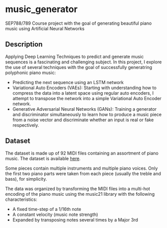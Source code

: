 # music_generator
SEP788/789 Course project with the goal of generating beautiful piano music using Artificial Neural Networks

## Description
Applying Deep Learning Techniques to predict and generate music sequences is a fascinating and challenging subject. In this project, I explore the use of several techniques with the goal of successfully generatring polyphonic piano music:
- Predicting the next sequence using an LSTM network
- Variational Auto Encoders (VAEs): Starting with understanding how to compress the data into a latent space using regular auto encoders, I attempt to transpose the network into a simple Variational Auto Encoder network.
- Generative Adversarial Neural Networks (GANs): Training a generator and discriminator simultaneously to learn how to produce a music piece from a noise vector and discriminate whether an input is real or fake respectively.


## Dataset
The dataset is made up of 92 MIDI files containing an assortment of piano music. The dataset is available [here](https://github.com/umaniamir/music_dataset).

Some pieces contain multiple instruments and multiple piano voices. Only the first two piano parts were taken from each piece (usually the treble and bass), for simplicity.

The data was organized by transforming the MIDI files into a multi-hot encoding of the piano music using the music21 library with the following characteristics:
- A fixed time-step of a 1/16th note
- A constant velocity (music note strength)
- Expanded by transposing notes several times by a Major 3rd







